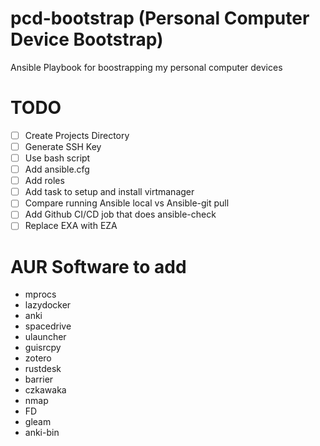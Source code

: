 # pcd-bootstrap (Personal Computer Device Bootstrap)
Ansible Playbook for boostrapping my personal computer devices


# TODO
- [ ] Create Projects Directory
- [ ] Generate SSH Key
- [ ] Use bash script
- [ ] Add ansible.cfg
- [ ] Add roles
- [ ] Add task to setup and install virtmanager
- [ ] Compare running Ansible local vs Ansible-git pull
- [ ] Add Github CI/CD job that does ansible-check
- [ ] Replace EXA with EZA

# AUR Software to add
- mprocs
- lazydocker
- anki
- spacedrive
- ulauncher
- guisrcpy
- zotero
- rustdesk
- barrier
- czkawaka
- nmap
- FD
- gleam
- anki-bin
